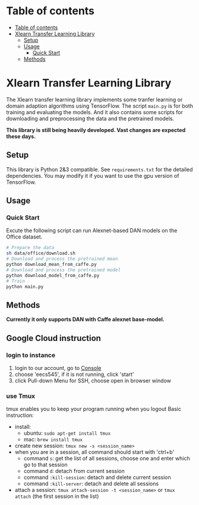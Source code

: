 # Table of contents
<!-- @import "[TOC]" {cmd="toc" depthFrom=1 depthTo=6 orderedList=false} -->
<!-- code_chunk_output -->

* [Table of contents](#table-of-contents)
* [Xlearn Transfer Learning Library](#xlearn-transfer-learning-library)
	* [Setup](#setup)
	* [Usage](#usage)
		* [Quick Start](#quick-start)
	* [Methods](#methods)

<!-- /code_chunk_output -->

# Xlearn Transfer Learning Library
The Xlearn transfer learning library implements some tranfer learning or domain
adaption algorithms using TensorFlow. The script `main.py` is for both training
and evaluating the models. And it also contains some scripts for downloading and
preprocessing the data and the pretrained models.

**This library is still being heavily developed. Vast changes are expected
these days.**

## Setup
This library is Python 2&3 compatible. See `requirements.txt` for the detailed
dependencies. You may modify it if you want to use the gpu version of
TensorFlow.

## Usage
### Quick Start
Excute the following script can run Alexnet-based DAN models on the Office
dataset.

```sh
# Prepare the data
sh data/office/download.sh
# Download and process the pretrained mean
python download_mean_from_caffe.py
# Download and process the pretrained model
python download_model_from_caffe.py
# Train
python main.py
```

## Methods
**Currently it only supports DAN with Caffe alexnet base-model.**


## Google Cloud instruction
### login to instance
1. login to our account, go to [Console](https://console.cloud.google.com/compute/instances?project=fluted-castle-186001)
2. choose 'eecs545', if it is not running, click 'start'
3. click Pull-down Menu for SSH, choose open in browser window

### use Tmux
tmux enables you to keep your program running when you logout
Basic instruction: 
- install:
    - ubuntu: `sudo apt-get install tmux`
    - mac: `brew install tmux`
- create new session: `tmux new -s <session_name>`
- when you are in a session, all command should start with 'ctrl+b'
    - command `s`: get the list of all sessions, choose one and enter which go to that session
    - command `d`: detach from current session
    - command `:kill-session`: detach and delete current session
    - command `:kill-server`: detach and delete all sessions
- attach a session: `tmux attach-session -t <session_name>` or `tmux attach` (the first session in the list)